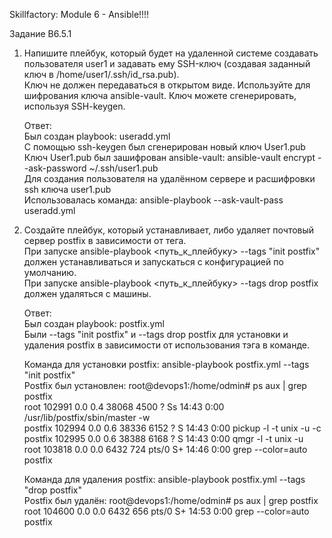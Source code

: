 Skillfactory: Module 6 - Ansible!!!!</br>

Задание B6.5.1</br>

1. Напишите плейбук, который будет на удаленной системе создавать пользователя user1 и задавать ему SSH-ключ (создавая заданный ключ в /home/user1/.ssh/id_rsa.pub). </br>
   Ключ не должен передаваться в открытом виде. Используйте для шифрования ключа ansible-vault. Ключ можете сгенерировать, используя SSH-keygen.</br>
   
   Ответ:</br>
   Был создан playbook: useradd.yml </br>
   С помощью ssh-keygen был сгенерирован новый ключ User1.pub</br>
   Ключ User1.pub был зашифрован ansible-vault: ansible-vault encrypt --ask-password ~/.ssh/user1.pub</br>
   Для создания пользователя на удалённом сервере и расшифровки ssh ключа user1.pub </br>
   Использовалась команда: ansible-playbook --ask-vault-pass useradd.yml</br>

2. Создайте плейбук, который устанавливает, либо удаляет почтовый сервер postfix в зависимости от тега.</br>
   При запуске ansible-playbook <путь_к_плейбуку> --tags "init postfix" должен устанавливаться и запускаться с конфигурацией по умолчанию. </br>
   При запуске ansible-playbook <путь_к_плейбуку> --tags drop postfix должен удаляться с машины.</br>
   
   Ответ:</br>
   Был создан playbook: postfix.yml</br>
   Были --tags "init postfix" и --tags drop postfix для установки и удаления postfix в зависимости от использования тэга в команде.</br>

   Команда для установки postfix: ansible-playbook postfix.yml --tags "init postfix"</br>
   Postfix был установлен: root@devops1:/home/odmin#  ps aux | grep postfix</br>
                           root      102991  0.0  0.4  38068  4500 ?        Ss   14:43   0:00 /usr/lib/postfix/sbin/master -w </br>
                           postfix   102994  0.0  0.6  38336  6152 ?        S    14:43   0:00 pickup -l -t unix -u -c </br>
                           postfix   102995  0.0  0.6  38388  6168 ?        S    14:43   0:00 qmgr -l -t unix -u </br>
                           root      103818  0.0  0.0   6432   724 pts/0    S+   14:46   0:00 grep --color=auto postfix </br>

   Команда для удаления postfix: ansible-playbook postfix.yml --tags "drop postfix"</br>
   Postfix был удалён:     root@devops1:/home/odmin# ps aux | grep postfix </br>
                           root      104600  0.0  0.0   6432   656 pts/0    S+   14:53   0:00 grep --color=auto postfix</br>
                                      
